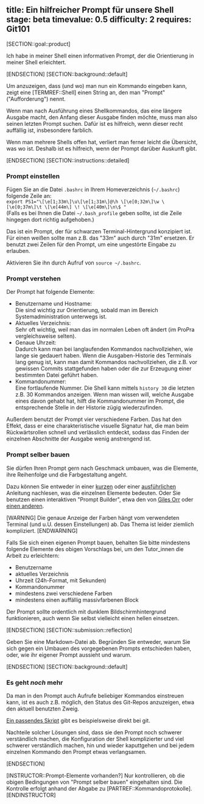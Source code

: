 title: Ein hilfreicher Prompt für unsere Shell
stage: beta
timevalue: 0.5
difficulty: 2
requires: Git101
---
[SECTION::goal::product]

Ich habe in meiner Shell einen informativen Prompt, der die Orientierung 
in meiner Shell erleichtert.

[ENDSECTION]
[SECTION::background::default]

Um anzuzeigen, dass (und wo) man nun ein Kommando eingeben kann,
zeigt eine [TERMREF::Shell] einen String an, den man "Prompt" ("Aufforderung") nennt.

Wenn man nach Ausführung eines Shellkommandos, das eine längere Ausgabe macht,
den Anfang dieser Ausgabe finden möchte, muss man also seinen letzten Prompt suchen.
Dafür ist es hilfreich, wenn dieser recht auffällig ist, insbesondere farblich.

Wenn man mehrere Shells offen hat, verliert man ferner leicht die Übersicht,
was wo ist. Deshalb ist es hilfreich, wenn der Prompt darüber Auskunft gibt.

[ENDSECTION]
[SECTION::instructions::detailed]

### Prompt einstellen

Fügen Sie an die Datei `.bashrc` in Ihrem Homeverzeichnis (`~/.bashrc`)
folgende Zeile an:  
`export PS1="\[\e[1;33m\]\u\[\e[1;31m\]@\h \[\e[0;32m\]\w \[\e[0;37m\]\t \[\e[44m\] \! \[\e[40m\]\n\$ "`  
(Falls es bei Ihnen die Datei `~/.bash_profile` geben sollte, ist die Zeile hingegen dort richtig aufgehoben.)

Das ist ein Prompt, der für schwarzen Terminal-Hintergrund konzipiert ist.
Für einen weißen sollte man z.B. das "33m" auch durch "31m" ersetzen.
Er benutzt zwei Zeilen für den Prompt, um eine ungestörte Eingabe zu erlauben.

Aktivieren Sie ihn durch Aufruf von `source ~/.bashrc`.


### Prompt verstehen

Der Prompt hat folgende Elemente:

- Benutzername und Hostname:  
  Die sind wichtig zur Orientierung, sobald man im Bereich Systemadministration unterwegs ist.
- Aktuelles Verzeichnis:  
  Sehr oft wichtig, weil man das im normalen Leben oft ändert
  (im ProPra vergleichsweise selten).
- Genaue Uhrzeit:  
  Dadurch kann man bei langlaufenden Kommandos nachvollziehen, wie lange
  sie gedauert haben.
  Wenn die Ausgaben-Historie des Terminals lang genug ist, kann man damit Kommandos nachvollziehen,
  die z.B. vor gewissen Commits stattgefunden haben oder die zur Erzeugung einer bestimmten
  Datei geführt haben.
- Kommandonummer:  
  Eine fortlaufende Nummer.
  Die Shell kann mittels `history 30` die letzten z.B. 30 Kommandos anzeigen.
  Wenn man wissen will, welche Ausgabe eines davon gehabt hat, hilft die Kommandonummer im Prompt,
  die entsprechende Stelle in der Historie zügig wiederzufinden.

Außerdem benutzt der Prompt vier verschiedene Farben.
Das hat den Effekt, dass er eine charakteristische visuelle Signatur hat, die man beim
Rückwärtsrollen schnell und verlässlich entdeckt, sodass das Finden der einzelnen
Abschnitte der Ausgabe wenig anstrengend ist.


### Prompt selber bauen

Sie dürfen Ihren Prompt gern nach Geschmack umbauen, was die Elemente,
ihre Reihenfolge und die Farbgestaltung angeht.

Dazu können Sie entweder in einer
[kurzen](https://ss64.com/bash/syntax-prompt.html)
oder einer
[ausführlichen](https://www.gilesorr.com/bashprompt/howto/)
Anleitung nachlesen, was die einzelnen Elemente bedeuten.
Oder Sie benutzen einen interaktiven "Prompt Builder",
etwa den von 
[Giles Orr](https://www.gilesorr.com/bashprompt/bpb/)
oder
[einen anderen](https://duckduckgo.com/?q=bash+prompt+generator).

[WARNING]
Die genaue Anzeige der Farben hängt vom verwendeten Terminal (und u.U. dessen Einstellungen) ab.
Das Thema ist leider ziemlich kompliziert.
[ENDWARNING]

Falls Sie sich einen eigenen Prompt bauen, behalten Sie bitte mindestens folgende Elemente
des obigen Vorschlags bei, um den Tutor_innen die Arbeit zu erleichtern:

- Benutzername
- aktuelles Verzeichnis
- Uhrzeit (24h-Format, mit Sekunden)
- Kommandonummer
- mindestens zwei verschiedene Farben
- mindestens einen auffällig massivfarbenen Block

Der Prompt sollte ordentlich mit dunklem Bildschirmhintergrund funktionieren,
auch wenn Sie selbst vielleicht einen hellen einsetzen.

[ENDSECTION]
[SECTION::submission::reflection]

Geben Sie eine Markdown-Datei ab.
Begründen Sie entweder, warum Sie sich gegen ein Umbauen des vorgegebenen Prompts entschieden haben,
oder, wie ihr eigener Prompt aussieht und warum.

[ENDSECTION]
[SECTION::background::default]

### Es geht _noch_ mehr

Da man in den Prompt auch Aufrufe beliebiger Kommandos einstreuen kann,
ist es auch z.B. möglich, den Status des Git-Repos anzuzeigen,
etwa den aktuell benutzten Zweig.

[Ein passendes Skript](https://github.com/git/git/blob/master/contrib/completion/git-prompt.sh)
gibt es beispielsweise direkt bei git.

Nachteile solcher Lösungen sind, dass sie den Prompt noch schwerer verständlich machen,
die Konfiguration der Shell komplizierter und viel schwerer verständlich machen,
hin und wieder kaputtgehen und
bei jedem einzelnen Kommando den Prompt etwas verlangsamen.

[ENDSECTION]

[INSTRUCTOR::Prompt-Elemente vorhanden?]
Nur kontrollieren, ob die obigen Bedingungen von
"Prompt selber bauen" eingehalten sind.
Die Kontrolle erfolgt anhand der Abgabe zu [PARTREF::Kommandoprotokolle].
[ENDINSTRUCTOR]
